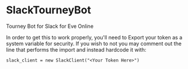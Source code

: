 # SlackTourneyBot
Tourney Bot for Slack for Eve Online

In order to get this to work properly, you'll need to Export your token as a system variable for security. If you wish to not you may comment out the line that performs the import and instead hardcode it with:

`slack_client = new SlackClient("<Your Token Here>")`

